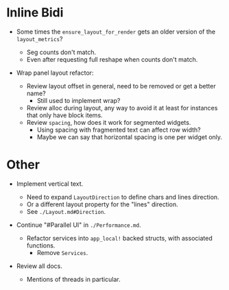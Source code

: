# Inline Bidi

* Some times the `ensure_layout_for_render` gets an older version of the `layout_metrics`?
  - Seg counts don't match.
  - Even after requesting full reshape when counts don't match.

* Wrap panel layout refactor:
  - Review layout offset in general, need to be removed or get a better name?
    - Still used to implement wrap?
  - Review alloc during layout, any way to avoid it at least for instances that only have block items.
  - Review `spacing`, how does it work for segmented widgets.
    - Using spacing with fragmented text can affect row width?
    - Maybe we can say that horizontal spacing is one per widget only.

# Other

* Implement vertical text.
    - Need to expand `LayoutDirection` to define chars and lines direction.
    - Or a different layout property for the "lines" direction.
    - See `./Layout.md#Direction`.

* Continue "#Parallel UI" in `./Performance.md`.
    - Refactor services into `app_local!` backed structs, with associated functions.
        - Remove `Services`.

* Review all docs.
    - Mentions of threads in particular.